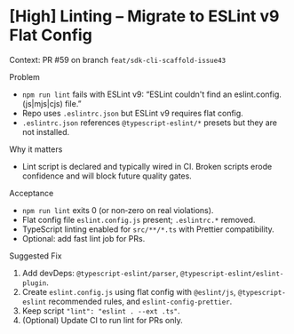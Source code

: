# [High] Linting – Migrate to ESLint v9 Flat Config

Context: PR #59 on branch `feat/sdk-cli-scaffold-issue43`

Problem
- `npm run lint` fails with ESLint v9: “ESLint couldn't find an eslint.config.(js|mjs|cjs) file.”
- Repo uses `.eslintrc.json` but ESLint v9 requires flat config.
- `.eslintrc.json` references `@typescript-eslint/*` presets but they are not installed.

Why it matters
- Lint script is declared and typically wired in CI. Broken scripts erode confidence and will block future quality gates.

Acceptance
- `npm run lint` exits 0 (or non‑zero on real violations).
- Flat config file `eslint.config.js` present; `.eslintrc.*` removed.
- TypeScript linting enabled for `src/**/*.ts` with Prettier compatibility.
- Optional: add fast lint job for PRs.

Suggested Fix
1) Add devDeps: `@typescript-eslint/parser`, `@typescript-eslint/eslint-plugin`.
2) Create `eslint.config.js` using flat config with `@eslint/js`, `@typescript-eslint` recommended rules, and `eslint-config-prettier`.
3) Keep script `"lint": "eslint . --ext .ts"`.
4) (Optional) Update CI to run lint for PRs only.

